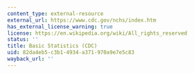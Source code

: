 ```yaml
---
content_type: external-resource
external_url: https://www.cdc.gov/nchs/index.htm
has_external_license_warning: true
license: https://en.wikipedia.org/wiki/All_rights_reserved
status: ''
title: Basic Statistics (CDC)
uid: 82da4eb5-c3b1-4934-a371-970a9e7e5c83
wayback_url: ''
---
```

